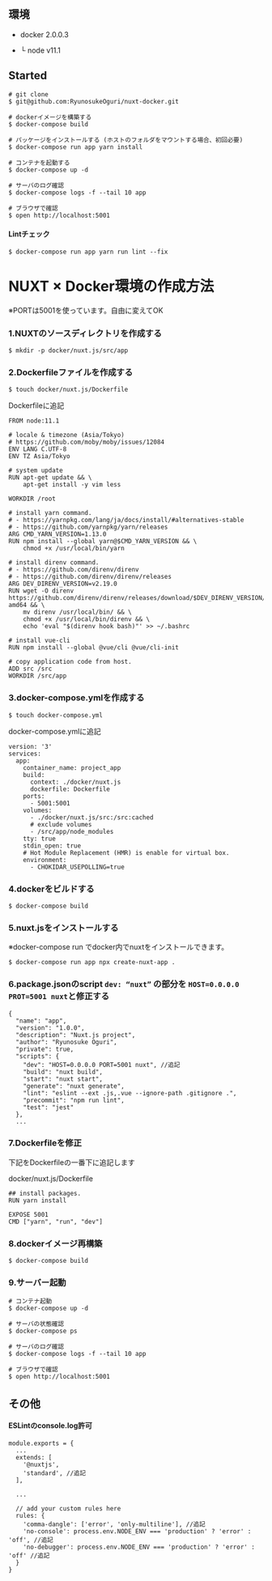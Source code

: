 ## 環境

* docker 2.0.0.3
-   └ node v11.1

## Started 

```
# git clone
$ git@github.com:RyunosukeOguri/nuxt-docker.git

# dockerイメージを構築する
$ docker-compose build

# パッケージをインストールする (ホストのフォルダをマウントする場合、初回必要)
$ docker-compose run app yarn install

# コンテナを起動する
$ docker-compose up -d

# サーバのログ確認
$ docker-compose logs -f --tail 10 app

# ブラウザで確認
$ open http://localhost:5001
```

#### Lintチェック
```
$ docker-compose run app yarn run lint --fix
```



# NUXT × Docker環境の作成方法

※PORTは5001を使っています。自由に変えてOK

### 1.NUXTのソースディレクトリを作成する
```
$ mkdir -p docker/nuxt.js/src/app
```

### 2.Dockerfileファイルを作成する
```
$ touch docker/nuxt.js/Dockerfile
```

Dockerfileに追記
```
FROM node:11.1

# locale & timezone (Asia/Tokyo)
# https://github.com/moby/moby/issues/12084
ENV LANG C.UTF-8
ENV TZ Asia/Tokyo

# system update
RUN apt-get update && \
    apt-get install -y vim less

WORKDIR /root

# install yarn command.
# - https://yarnpkg.com/lang/ja/docs/install/#alternatives-stable
# - https://github.com/yarnpkg/yarn/releases
ARG CMD_YARN_VERSION=1.13.0
RUN npm install --global yarn@$CMD_YARN_VERSION && \
    chmod +x /usr/local/bin/yarn

# install direnv command.
# - https://github.com/direnv/direnv
# - https://github.com/direnv/direnv/releases
ARG DEV_DIRENV_VERSION=v2.19.0
RUN wget -O direnv https://github.com/direnv/direnv/releases/download/$DEV_DIRENV_VERSION/direnv.linux-amd64 && \
    mv direnv /usr/local/bin/ && \
    chmod +x /usr/local/bin/direnv && \
    echo 'eval "$(direnv hook bash)"' >> ~/.bashrc

# install vue-cli
RUN npm install --global @vue/cli @vue/cli-init

# copy application code from host.
ADD src /src
WORKDIR /src/app
```

### 3.docker-compose.ymlを作成する
```
$ touch docker-compose.yml
```

docker-compose.ymlに追記

```
version: '3'
services:
  app:
    container_name: project_app
    build:
      context: ./docker/nuxt.js
      dockerfile: Dockerfile
    ports:
      - 5001:5001
    volumes:
      - ./docker/nuxt.js/src:/src:cached
      # exclude volumes
      - /src/app/node_modules
    tty: true
    stdin_open: true
    # Hot Module Replacement (HMR) is enable for virtual box.
    environment:
      - CHOKIDAR_USEPOLLING=true
```


### 4.dockerをビルドする
```
$ docker-compose build
```

### 5.nuxt.jsをインストールする

※docker-compose run でdocker内でnuxtをインストールできます。

```
$ docker-compose run app npx create-nuxt-app .
```

### 6.package.jsonのscript `dev: “nuxt”` の部分を `HOST=0.0.0.0 PROT=5001 nuxt`と修正する

```
{
  "name": "app",
  "version": "1.0.0",
  "description": "Nuxt.js project",
  "author": "Ryunosuke Oguri",
  "private": true,
  "scripts": {
    "dev": "HOST=0.0.0.0 PORT=5001 nuxt", //追記
    "build": "nuxt build",
    "start": "nuxt start",
    "generate": "nuxt generate",
    "lint": "eslint --ext .js,.vue --ignore-path .gitignore .",
    "precommit": "npm run lint",
    "test": "jest"
  },
  ...
```

### 7.Dockerfileを修正

下記をDockerfileの一番下に追記します

docker/nuxt.js/Dockerfile
```
## install packages.
RUN yarn install

EXPOSE 5001
CMD ["yarn", "run", "dev"]
```

### 8.dockerイメージ再構築

```
$ docker-compose build
```

### 9.サーバー起動
```
# コンテナ起動
$ docker-compose up -d

# サーバの状態確認
$ docker-compose ps

# サーバのログ確認
$ docker-compose logs -f --tail 10 app

# ブラウザで確認
$ open http://localhost:5001
```


## その他

#### ESLintのconsole.log許可
```
module.exports = {
  ...
  extends: [
    '@nuxtjs',
    'standard', //追記
  ],
  
  ...
  
  // add your custom rules here
  rules: {
    'comma-dangle': ['error', 'only-multiline'], //追記
    'no-console': process.env.NODE_ENV === 'production' ? 'error' : 'off', //追記
    'no-debugger': process.env.NODE_ENV === 'production' ? 'error' : 'off' //追記
  }
}
```
